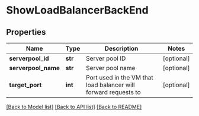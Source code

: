 # ShowLoadBalancerBackEnd

## Properties
Name | Type | Description | Notes
------------ | ------------- | ------------- | -------------
**serverpool_id** | **str** | Server pool ID | [optional] 
**serverpool_name** | **str** | Server pool name | [optional] 
**target_port** | **int** | Port used in the VM that load balancer will forward requests to | [optional] 

[[Back to Model list]](../README.md#documentation-for-models) [[Back to API list]](../README.md#documentation-for-api-endpoints) [[Back to README]](../README.md)


